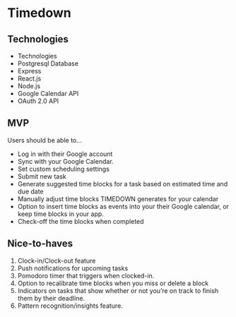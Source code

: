 # Timedown

## Technologies
- Technologies
- Postgresql Database
- Express
- React.js
- Node.js
- Google Calendar API
- OAuth 2.0 API

## MVP
Users should be able to...
- Log in with their Google account
- Sync with your Google Calendar.
- Set custom scheduling settings
- Submit new task
- Generate suggested time blocks for a task based on estimated time and due date
- Manually adjust time blocks TIMEDOWN generates for your calendar
- Option to insert time blocks as events into your their Google calendar, or keep time blocks in your app.
- Check-off the time blocks when completed

## Nice-to-haves
1. Clock-in/Clock-out feature
2. Push notifications for upcoming tasks
3. Pomodoro timer that triggers when clocked-in.
4. Option to recalibrate time blocks when you miss or delete a block
5. Indicators on tasks that show whether or not you’re on track to finish them by their deadline.
6. Pattern recognition/insights feature.
